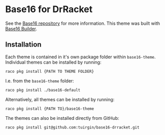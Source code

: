 # Base16 for DrRacket

See the [Base16 repository](https://github.com/chriskempson/base16)
for more information. This theme was built with [Base16
Builder](https://github.com/chriskempson/base16-builder).

## Installation

Each theme is contained in it's own package folder within `base16-theme`. Individual themes can be installed by running:

```shell
raco pkg install {PATH TO THEME FOLDER}
```

I.e. from the `base16-theme` folder:

```shell
raco pkg install ./base16-default
```

Alternatively, all themes can be installed by running:

```shell
raco pkg install {PATH TO}/base16-theme
```

The themes can also be installed directly from GitHub:

```shell
raco pkg install git@github.com:tuirgin/base16-drracket.git
```
